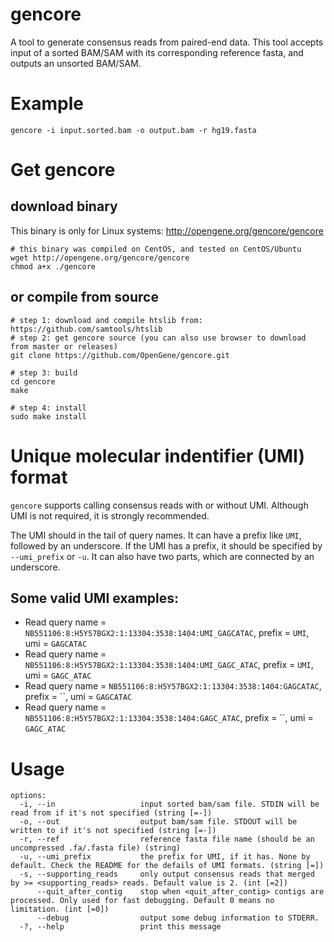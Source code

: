 # gencore
A tool to generate consensus reads from paired-end data. This tool accepts input of a sorted BAM/SAM with its corresponding reference fasta, and outputs an unsorted BAM/SAM.

# Example
```shell
gencore -i input.sorted.bam -o output.bam -r hg19.fasta
```

# Get gencore
## download binary 
This binary is only for Linux systems: http://opengene.org/gencore/gencore
```shell
# this binary was compiled on CentOS, and tested on CentOS/Ubuntu
wget http://opengene.org/gencore/gencore
chmod a+x ./gencore
```
## or compile from source
```shell
# step 1: download and compile htslib from: https://github.com/samtools/htslib
# step 2: get gencore source (you can also use browser to download from master or releases)
git clone https://github.com/OpenGene/gencore.git

# step 3: build
cd gencore
make

# step 4: install
sudo make install
```

# Unique molecular indentifier (UMI) format
`gencore` supports calling consensus reads with or without UMI. Although UMI is not required, it is strongly recommended.   

The UMI should in the tail of query names. It can have a prefix like `UMI`, followed by an underscore. If the UMI has a prefix, it should be specified by `--umi_prefix` or `-u`. It can also have two parts, which are connected by an underscore.   

## Some valid UMI examples:
* Read query name = `NB551106:8:H5Y57BGX2:1:13304:3538:1404:UMI_GAGCATAC`, prefix = `UMI`, umi = `GAGCATAC`
* Read query name = `NB551106:8:H5Y57BGX2:1:13304:3538:1404:UMI_GAGC_ATAC`, prefix = `UMI`, umi = `GAGC_ATAC`
* Read query name = `NB551106:8:H5Y57BGX2:1:13304:3538:1404:GAGCATAC`, prefix = ``, umi = `GAGCATAC`
* Read query name = `NB551106:8:H5Y57BGX2:1:13304:3538:1404:GAGC_ATAC`, prefix = ``, umi = `GAGC_ATAC`

# Usage
```
options:
  -i, --in                   input sorted bam/sam file. STDIN will be read from if it's not specified (string [=-])
  -o, --out                  output bam/sam file. STDOUT will be written to if it's not specified (string [=-])
  -r, --ref                  reference fasta file name (should be an uncompressed .fa/.fasta file) (string)
  -u, --umi_prefix           the prefix for UMI, if it has. None by default. Check the README for the defails of UMI formats. (string [=])
  -s, --supporting_reads     only output consensus reads that merged by >= <supporting_reads> reads. Default value is 2. (int [=2])
      --quit_after_contig    stop when <quit_after_contig> contigs are processed. Only used for fast debugging. Default 0 means no limitation. (int [=0])
      --debug                output some debug information to STDERR.
  -?, --help                 print this message
```
